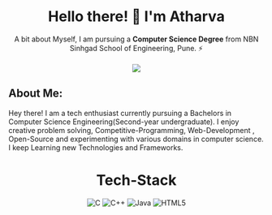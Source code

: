 <h1 align='center'>
  Hello there! 👋 I'm Atharva
</h1>

<p align='center'>
 A bit about Myself, I am pursuing a <b>Computer Science Degree</b> from NBN Sinhgad School of Engineering, Pune. ⚡
  <br>
  <br>
  
  <a href="https://www.linkedin.com/in/atharva-kasar-453396211/">
    <img src="https://img.shields.io/badge/linkedin-%230077B5.svg?&style=for-the-badge&logo=linkedin&logoColor=white" />
  </a>
  
  ## About Me:
  Hey there! I am a tech enthusiast currently pursuing a Bachelors in Computer Science Engineering(Second-year undergraduate).
  I enjoy creative problem solving, Competitive-Programming, Web-Development , Open-Source and experimenting with various domains in computer science.
  I keep Learning new Technologies and Frameworks.

<h1 align="center">Tech-Stack</h1>

<p align="center"> 
<img alt="C" src="https://img.shields.io/badge/c-%2300599C.svg?&style=for-the-badge&logo=c&logoColor=white" />
<img alt="C++" src="https://img.shields.io/badge/c++-%2300599C.svg?&style=for-the-badge&logo=c%2B%2B&ogoColor=white" />
 <img alt="Java" src="https://img.shields.io/badge/java-%23ED8B00.svg?&style=for-the-badge&logo=java&logoColor=white" />
  <img alt="HTML5" src="https://img.shields.io/badge/html5-%23E34F26.svg?&style=for-the-badge&logo=html5&logoColor=white" />
